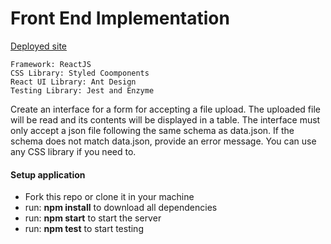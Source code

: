 # Front End Implementation

[Deployed site](https://unruffled-shaw-11788f.netlify.app/)

```
Framework: ReactJS
CSS Library: Styled Coomponents
React UI Library: Ant Design
Testing Library: Jest and Enzyme
```

Create an interface for a form for accepting a file upload. The uploaded file will be read and its contents will be displayed in a table. The interface must only accept a json file following the same schema as data.json. If the schema does not match data.json, provide an error message. You can use any CSS library if you need to.

#### Setup application

- Fork this repo or clone it in your machine
- run: <strong>npm install</strong> to download all dependencies
- run: <strong>npm start</strong> to start the server
- run: <strong>npm test</strong> to start testing
